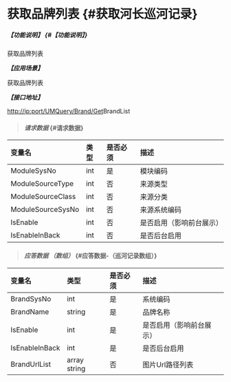# 获取品牌列表 {#获取河长巡河记录}

##### _【功能说明】_ {#【功能说明】}

获取品牌列表

_**【应用场景】**_

获取品牌列表

_**【接口地址】**_

[http://ip:port/UMQuery/Brand/Get](http://ip:port/HMQuery/PatrolRiver/GetPatrolRivers)BrandList

> #### _请求数据_ {#请求数据}

| 变量名 | 类型 | 是否必须 | 描述 |
| :--- | :--- | :--- | :--- |
| ModuleSysNo | int | 是 | 模块编码 |
| ModuleSourceType | int | 否 | 来源类型 |
| ModuleSourceClass | int | 否 | 来源分类 |
| ModuleSourceSysNo | int | 否 | 来源系统编码 |
| IsEnable | int | 否 | 是否启用（影响前台展示） |
| IsEnableInBack | int | 否 | 是否后台启用 |

> #### _应答数据 （数组）_ {#应答数据-（巡河记录数组）}

| 变量名 | 类型 | 是否必须 | 描述 |
| :--- | :--- | :--- | :--- |
| BrandSysNo | int | 是 | 系统编码 |
| BrandName | string | 是 | 品牌名称 |
| IsEnable | int | 是 | 是否启用（影响前台展示） |
| IsEnableInBack | int | 是 | 是否后台启用 |
| BrandUrlList | array string | 否 | 图片Url路径列表 |



